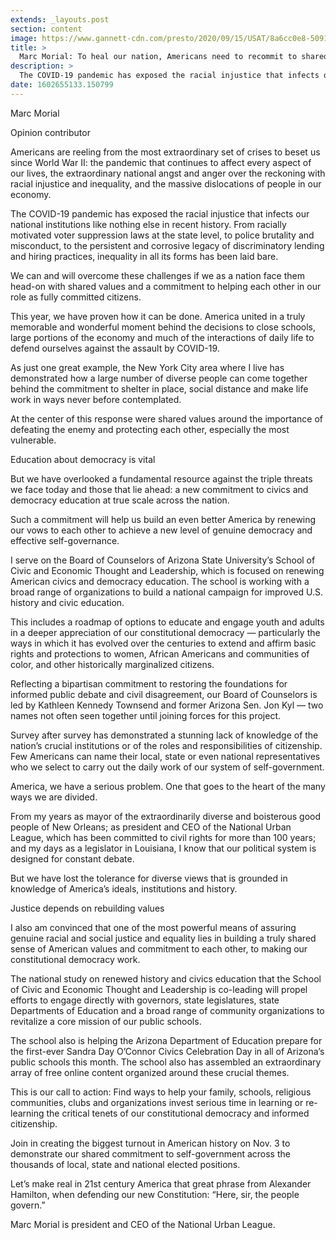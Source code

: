 ```yaml
--- 
extends: _layouts.post 
section: content 
image: https://www.gannett-cdn.com/presto/2020/09/15/USAT/8a6cc0e8-5091-4539-be6b-3d7d9acdeddc-GettyImages-145914665.jpg?crop=2123,1194,x0,y106&width=2123&height=1194&format=pjpg&auto=webp 
title: > 
  Marc Morial: To heal our nation, Americans need to recommit to shared values 
description: > 
  The COVID-19 pandemic has exposed the racial injustice that infects our national institutions like nothing else in recent history.We can and will overcome these challenges if we as a nation face them head-on with shared values and a commitment to helping each other in our role as fully committed citizens.At the center of this response were shared values around the importance of defeating the enemy and protecting each other, especially the most vulnerable.The school is working with a broad range of organizations to build a national campaign for improved U.S. history and civic education.Join in creating the biggest turnout in American history on Nov. 3 to demonstrate our shared commitment to self-government across the thousands of local, state and national elected positions. 
date: 1602655133.150799 
--- 
```

Marc Morial

Opinion contributor

Americans are reeling from the most extraordinary set of crises to beset us since World War II: the pandemic that continues to affect every aspect of our lives, the extraordinary national angst and anger over the reckoning with racial injustice and inequality, and the massive dislocations of people in our economy.

The COVID-19 pandemic has exposed the racial injustice that infects our national institutions like nothing else in recent history. From racially motivated voter suppression laws at the state level, to police brutality and misconduct, to the persistent and corrosive legacy of discriminatory lending and hiring practices, inequality in all its forms has been laid bare.

We can and will overcome these challenges if we as a nation face them head-on with shared values and a commitment to helping each other in our role as fully committed citizens.

This year, we have proven how it can be done. America united in a truly memorable and wonderful moment behind the decisions to close schools, large portions of the economy and much of the interactions of daily life to defend ourselves against the assault by COVID-19.

As just one great example, the New York City area where I live has demonstrated how a large number of diverse people can come together behind the commitment to shelter in place, social distance and make life work in ways never before contemplated.

At the center of this response were shared values around the importance of defeating the enemy and protecting each other, especially the most vulnerable.

Education about democracy is vital

But we have overlooked a fundamental resource against the triple threats we face today and those that lie ahead: a new commitment to civics and democracy education at true scale across the nation.

Such a commitment will help us build an even better America by renewing our vows to each other to achieve a new level of genuine democracy and effective self-governance.

I serve on the Board of Counselors of Arizona State University’s School of Civic and Economic Thought and Leadership, which is focused on renewing American civics and democracy education. The school is working with a broad range of organizations to build a national campaign for improved U.S. history and civic education.

This includes a roadmap of options to educate and engage youth and adults in a deeper appreciation of our constitutional democracy — particularly the ways in which it has evolved over the centuries to extend and affirm basic rights and protections to women, African Americans and communities of color, and other historically marginalized citizens.

Reflecting a bipartisan commitment to restoring the foundations for informed public debate and civil disagreement, our Board of Counselors is led by Kathleen Kennedy Townsend and former Arizona Sen. Jon Kyl — two names not often seen together until joining forces for this project.

Survey after survey has demonstrated a stunning lack of knowledge of the nation’s crucial institutions or of the roles and responsibilities of citizenship. Few Americans can name their local, state or even national representatives who we select to carry out the daily work of our system of self-government.

America, we have a serious problem. One that goes to the heart of the many ways we are divided.

From my years as mayor of the extraordinarily diverse and boisterous good people of New Orleans; as president and CEO of the National Urban League, which has been committed to civil rights for more than 100 years; and my days as a legislator in Louisiana, I know that our political system is designed for constant debate.

But we have lost the tolerance for diverse views that is grounded in knowledge of America’s ideals, institutions and history.

Justice depends on rebuilding values

I also am convinced that one of the most powerful means of assuring genuine racial and social justice and equality lies in building a truly shared sense of American values and commitment to each other, to making our constitutional democracy work.

The national study on renewed history and civics education that the School of Civic and Economic Thought and Leadership is co-leading will propel efforts to engage directly with governors, state legislatures, state Departments of Education and a broad range of community organizations to revitalize a core mission of our public schools.

The school also is helping the Arizona Department of Education prepare for the first-ever Sandra Day O’Connor Civics Celebration Day in all of Arizona’s public schools this month. The school also has assembled an extraordinary array of free online content organized around these crucial themes.

This is our call to action: Find ways to help your family, schools, religious communities, clubs and organizations invest serious time in learning or re-learning the critical tenets of our constitutional democracy and informed citizenship.

Join in creating the biggest turnout in American history on Nov. 3 to demonstrate our shared commitment to self-government across the thousands of local, state and national elected positions.

Let’s make real in 21st century America that great phrase from Alexander Hamilton, when defending our new Constitution: “Here, sir, the people govern.”

Marc Morial is president and CEO of the National Urban League.